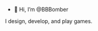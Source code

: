 - 👋 Hi, I’m @BBBomber

I design, develop, and play games.  

<!---
BBBomber/BBBomber is a ✨ special ✨ repository because its `README.md` (this file) appears on your GitHub profile.
You can click the Preview link to take a look at your changes.
--->
